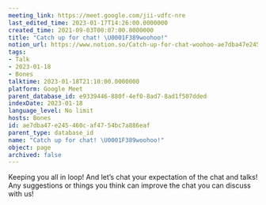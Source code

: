 ```yaml
---
meeting_link: https://meet.google.com/jii-vdfc-nre
last_edited_time: 2023-01-17T14:26:00.0000000
created_time: 2021-09-03T00:07:00.0000000
title: "Catch up for chat! \U0001F389woohoo!"
notion_url: https://www.notion.so/Catch-up-for-chat-woohoo-ae7dba47e245460caf4754bc7a886eaf
tags:
- Talk
- 2023-01-18
- Bones
talktime: 2023-01-18T21:10:00.0000000
platform: Google Meet
parent_database_id: e9339446-880f-4ef0-8ad7-8ad1f507dded
indexDate: 2023-01-18
language_level: No limit
hosts: Bones
id: ae7dba47-e245-460c-af47-54bc7a886eaf
parent_type: database_id
name: "Catch up for chat! \U0001F389woohoo!"
object: page
archived: false
---
```


Keeping you all in loop! And let’s chat your expectation of the chat and talks!
Any suggestions or things you think can improve the chat you can discuss with us!





